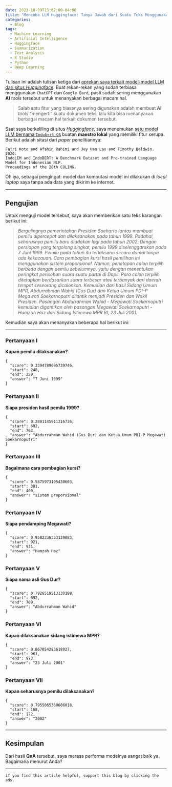 ```yaml
---
date: 2023-10-09T15:07:00-04:00
title: "Mencoba LLM Huggingface: Tanya Jawab dari Suatu Teks Menggunakan AI"
categories:
  - Blog
tags:
  - Machine Learning
  - Artificial Intelligence
  - Huggingface
  - Summarization
  - Text Analysis
  - R Studio
  - Python
  - Deep Learning
---
```



Tulisan ini adalah tulisan ketiga dari [oprekan saya terkait model-model
LLM dari situs *Huggingface*](https://ikanx101.com/tags/#huggingface).
Buat rekan-rekan yang sudah terbiasa menggunakan `ChatGPT` dan
`Google Bard`, pasti sudah sering menggunakan **AI** *tools* tersebut
untuk menanyakan berbagai macam hal.

> Salah satu fitur yang biasanya sering digunakan adalah membuat **AI**
> *tools* “mengerti” suatu dokumen teks, lalu kita bisa menanyakan
> berbagai macam hal terkait dokumen tersebut.

Saat saya berkeliling di situs [*Huggingface*](https://huggingface.co/),
saya menemukan [satu model LLM bernama
`Indobert-QA`](https://huggingface.co/Rifky/Indobert-QA) buatan
**maestro lokal** yang memiliki fitur serupa. Berikut adalah sitasi dari
*paper* penelitiannya:

    Fajri Koto and Afshin Rahimi and Jey Han Lau and Timothy Baldwin. 
    2020. 
    IndoLEM and IndoBERT: A Benchmark Dataset and Pre-trained Language Model for Indonesian NLP. 
    Proceedings of the 28th COLING.


Oh iya, sebagai pengingat: model dan komputasi model ini dilakukan di _local laptop_ saya tanpa ada data yang dikirim ke internet.

------------------------------------------------------------------------

## Pengujian

Untuk menguji model tersebut, saya akan memberikan satu teks karangan
berikut ini:

> *Bergulingnya pemerintahan Presiden Soeharto lantas membuat pemilu
> dipercepat dan dilaksanakan pada tahun 1999. Padahal, seharusnya
> pemilu baru diadakan lagi pada tahun 2002. Dengan persiapan yang
> tergolong singkat, pemilu 1999 diselenggarakan pada 7 Juni 1999.
> Pemilu pada tahun itu terlaksana secara damai tanpa ada kekacauan.
> Cara pembagian kursi hasil pemilihan ini menggunakan sistem
> proporsional. Namun, penetapan calon terpilih berbeda dengan pemilu
> sebelumnya, yaitu dengan menentukan peringkat perolehan suara suatu
> partai di Dapil. Para calon terpilih ditetapkan berdasarkan suara
> terbesar atau terbanyak dari daerah tempat seseorang dicalonkan.
> Kemudian dari hasil Sidang Umum MPR, Abdurrahman Wahid (Gus Dur) dan
> Ketua Umum PDI-P Megawati Soekarnoputri dilantik menjadi Presiden dan
> Wakil Presiden. Pasangan Abdurrahman Wahid - Megawati Soekarnoputri
> kemudian digantikan oleh pasangan Megawati Soekarnoputri - Hamzah Haz
> dari Sidang Istimewa MPR RI, 23 Juli 2001.*

Kemudian saya akan menanyakan beberapa hal berikut ini:

------------------------------------------------------------------------

### Pertanyaan I

**Kapan pemilu dilaksanakan?**

    {
      "score": 0.3394789695739746,
      "start": 248,
      "end": 259,
      "answer": "7 Juni 1999"
    }

### Pertanyaan II

**Siapa presiden hasil pemilu 1999?**

    {
      "score": 0.2801145911216736,
      "start": 692,
      "end": 763,
      "answer": "Abdurrahman Wahid (Gus Dur) dan Ketua Umum PDI-P Megawati Soekarnoputri"
    }

### Pertanyaan III

**Bagaimana cara pembagian kursi?**

    {
      "score": 0.5875973105430603,
      "start": 381,
      "end": 400,
      "answer": "sistem proporsional"
    }

### Pertanyaan IV

**Siapa pendamping Megawati?**

    {
      "score": 0.9582338333129883,
      "start": 921,
      "end": 931,
      "answer": "Hamzah Haz"
    }

### Pertanyaan V

**Siapa nama asli Gus Dur?**

    {
      "score": 0.7926519513130188,
      "start": 692,
      "end": 709,
      "answer": "Abdurrahman Wahid"
    }

### Pertanyaan VI

**Kapan dilaksanakan sidang istimewa MPR?**

    {
      "score": 0.867054283618927,
      "start": 961,
      "end": 973,
      "answer": "23 Juli 2001"
    }

### Pertanyaan VII

**Kapan seharusnya pemilu dilaksanakan?**

    {
      "score": 0.7955065369606018,
      "start": 168,
      "end": 172,
      "answer": "2002"
    }

------------------------------------------------------------------------

## Kesimpulan

Dari hasil **QnA** tersebut, saya merasa performa modelnya sangat baik
ya. Bagaimana menurut Anda?

------------------------------------------------------------------------

`if you find this article helpful, support this blog by clicking the ads.`
